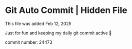 # Git Auto Commit | Hidden File

This file was added Feb 12, 2025

Just for fun and keeping my daily git commit active 🤪

commit number: 24473
